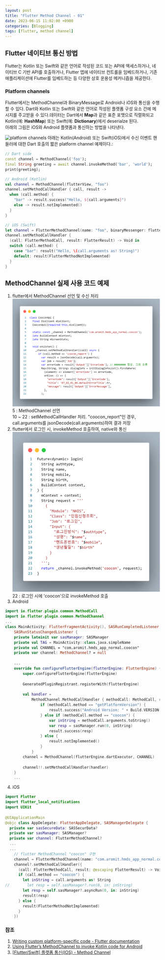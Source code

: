 ```yaml
---
layout: post
title: "Flutter Method Channel - 01"
date: 2023-06-15 11:02:00 +0900
categories: [Blogging]
tags: [flutter, method channel]
---
```


## Flutter 네이티브 통신 방법

Flutter는 Kotlin 또는 Swift와 같은 언어로 작성된 코드 또는 API에 액세스하거나, 네이티브 C 기반 API를 호출하거나, Flutter 앱에 네이티브 컨트롤을 임베드하거나, 기존 애플리케이션에 Flutter를 임베드하는 등 다양한 상호 운용성 메커니즘을 제공한다.

### **Platform channels**

Flutter에서는 MethodChannel과 BinaryMessage로 Android나 iOS와 통신을 수행할 수 있다. Dart와 Kotlin 또는 Swift와 같은 언어로 작성된 플랫폼 구성 요소 간에 메시지를 주고받을 수 있다.데이터는 Dart에서 **Map**과 같은 표준 포맷으로 직렬화되고 Kotlin(예: **HashMap**) 또는 Swift(예: **Dictionary**)에서 deserialze 된다.  
아래의 그림은 iOS와 Android 플랫폼과 통신하는 방법을 나타낸다.

![platform channels](https://docs.flutter.dev/assets/images/docs/arch-overview/platform-channels.png)
아래는 Kotlin(Android) 또는 Swift(iOS)에서 수신 이벤트 핸들러에 대한 Dart 호출의 짧은 platform channel 예제이다.:

```dart
// Dart side
const channel = MethodChannel('foo');
final String greeting = await channel.invokeMethod('bar', 'world');
print(greeting);
```

```kotlin
// Android (Kotlin)
val channel = MethodChannel(flutterView, "foo")
channel.setMethodCallHandler { call, result ->
  when (call.method) {
    "bar" -> result.success("Hello, ${call.arguments}")
    else -> result.notImplemented()
  }
}
```

```swift
// iOS (Swift)
let channel = FlutterMethodChannel(name: "foo", binaryMessenger: flutterView)
channel.setMethodCallHandler {
  (call: FlutterMethodCall, result: FlutterResult) -> Void in
  switch (call.method) {
    case "bar": result("Hello, \(call.arguments as! String)")
    default: result(FlutterMethodNotImplemented)
  }
}
```

## MethodChannel 실제 사용 코드 예제

1. flutter에서 MethodChannel 선언 및 수신 처리
![code-sample-01](/assets/img/2023/06/code-06-15-01.png)
5 : MethodChannel 선언  
10 ~ 22 : setMethodCallHandler 처리. "coocon_report"인 경우, call.arguments를 jsonDecode(call.arguments)하여 결과 저장
2. flutter에서 로그인 시, invokeMethod 호출하여, native와 통신
![code-sample-01](/assets/img/2023/06/code-06-15-02.png)
22 : 로그인 시에 'coocon'으로 invokeMethod 호출
3. Android

```kotlin
import io.flutter.plugin.common.MethodCall
import io.flutter.plugin.common.MethodChannel
...
class MainActivity: FlutterFragmentActivity(), SASRunCompletedListener,
    SASRunStatusChangedListener {
    private lateinit var sasManager: SASManager
    private val TAG = MainActivity::class.java.simpleName
    private val CHANNEL = "com.aromit.hmds_app_normal.coocon"
    private var channel: MethodChannel? = null

    ...
    override fun configureFlutterEngine(flutterEngine: FlutterEngine) {
        super.configureFlutterEngine(flutterEngine)

        GeneratedPluginRegistrant.registerWith(flutterEngine)

        val handler =
            MethodChannel.MethodCallHandler { methodCall: MethodCall, result: MethodChannel.Result ->
                if (methodCall.method == "getPlatformVersion") {
                    result.success("Android Version: " + Build.VERSION.RELEASE)
                } else if (methodCall.method == "coocon") {
                    var inString = methodCall.arguments.toString()
                    var resp = sasManager.run(0, inString)
                    result.success(resp)
                } else {
                    result.notImplemented()
                }
            }
        channel = MethodChannel(flutterEngine.dartExecutor, CHANNEL)

        channel!!.setMethodCallHandler(handler)
    }
    ...      
```

4. iOS

```swift
import Flutter
import flutter_local_notifications
import UIKit

@UIApplicationMain
@objc class AppDelegate: FlutterAppDelegate, SASManagerDelegate {
  private var sasSecureData: SASSecurData?
  private var sasManager: SASManager?
  private var channel: FlutterMethodChannel?
  ...
  ...
    // flutter MethodChannel "coocon" 구현 
    channel = FlutterMethodChannel(name: "com.aromit.hmds_app_normal.coocon", binaryMessenger: window?.rootViewController as! FlutterBinaryMessenger)
    channel?.setMethodCallHandler({
      (call: FlutterMethodCall, result: @escaping FlutterResult) -> Void in
      if (call.method == "coocon") {
        let inString = call.arguments as! String
//        let resp = self.sasManager?.run(0, in: inString)
        let resp = self.sasManager?.asyncRun(0, in: inString)
        result(resp)
      } else {
        result(FlutterMethodNotImplemented)
      }
    })  
```

### 참조

1. [Writing custom platform-specific code - Flutter documentation](https://docs.flutter.dev/platform-integration/platform-channels)
2. [Using Flutter’s MethodChannel to invoke Kotlin code for Android](https://blog.logrocket.com/using-flutters-methodchannel-invoke-kotlin-code-android/)
3. [[Flutter/Swift] 플랫폼 통신(IOS) - Method Channel](https://velog.io/@tygerhwang/FLUTTER-Platform-Channel-with-IOS)